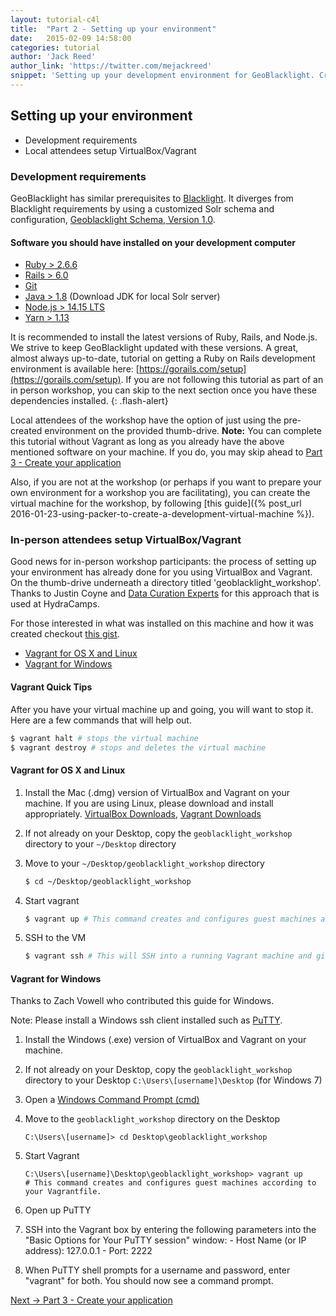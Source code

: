```yaml
---
layout: tutorial-c4l
title:  "Part 2 - Setting up your environment"
date:   2015-02-09 14:58:00
categories: tutorial
author: 'Jack Reed'
author_link: 'https://twitter.com/mejackreed'
snippet: 'Setting up your development environment for GeoBlacklight. Created as part of a tutorial series given in a GeoBlacklight Workshop'
---
```


## Setting up your environment
  - Development requirements
  - Local attendees setup VirtualBox/Vagrant

### Development requirements

GeoBlacklight has similar prerequisites to [Blacklight][bldependencies]. It diverges from Blacklight requirements by using a customized Solr schema and configuration, [Geoblacklight Schema, Version 1.0](https://github.com/geoblacklight/geoblacklight/blob/master/schema/geoblacklight-schema.md).

#### Software you should have installed on your development computer

  - [Ruby > 2.6.6][installruby]
  - [Rails > 6.0][installrails]
  - [Git][installgit]
  - [Java > 1.8][installjava] (Download JDK for local Solr server)
  - [Node.js > 14.15 LTS][installnode]
  - [Yarn > 1.13][installyarn]

It is recommended to install the latest versions of Ruby, Rails, and Node.js. We strive to keep GeoBlacklight updated with these versions. A great, almost always up-to-date, tutorial on getting a Ruby on Rails development environment is available here: [https://gorails.com/setup](https://gorails.com/setup). If you are not following this tutorial as part of an in person workshop, you can skip to the next section once you have these dependencies installed.
{: .flash-alert}

Local attendees of the workshop have the option of just using the pre-created environment on the provided thumb-drive. **Note:** You can complete this tutorial without Vagrant as long as you already have the above mentioned software on your machine. If you do, you may skip ahead to <a href="{% post_url 2015-02-09-create-your-application %}">Part 3 - Create your application</a>

Also, if you are not at the workshop (or perhaps if you want to prepare your own environment for a workshop you are facilitating), you can create the virtual machine for the workshop, by following [this guide]({% post_url 2016-01-23-using-packer-to-create-a-development-virtual-machine %}).

### In-person attendees setup VirtualBox/Vagrant
  
Good news for in-person workshop participants: the process of setting up your environment has already done for you using VirtualBox and Vagrant. On the thumb-drive underneath a directory titled 'geoblacklight_workshop'. Thanks to Justin Coyne and [Data Curation Experts](http://curationexperts.com/) for this approach that is used at HydraCamps.

For those interested in what was installed on this machine and how it was created checkout [this gist](https://gist.github.com/mejackreed/727e9cd2e971ca3949a2).

 - [Vagrant for OS X and Linux](#vagrant-for-os-x-and-linux)
 - [Vagrant for Windows](#vagrant-for-windows)

#### Vagrant Quick Tips
After you have your virtual machine up and going, you will want to stop it. Here are a few commands that will help out.

```sh
$ vagrant halt # stops the virtual machine
$ vagrant destroy # stops and deletes the virtual machine
```

#### Vagrant for OS X and Linux
  1. Install the Mac (.dmg) version of VirtualBox and Vagrant on your machine. If you are using Linux, please download and install appropriately. [VirtualBox Downloads](https://www.virtualbox.org/wiki/Downloads), [Vagrant Downloads](https://www.vagrantup.com/downloads.html)

  1. If not already on your Desktop, copy the `geoblacklight_workshop` directory to your `~/Desktop` directory

  1. Move to your `~/Desktop/geoblacklight_workshop` directory
 
     ```sh
     $ cd ~/Desktop/geoblacklight_workshop
     ```

  1. Start vagrant

     ```sh
     $ vagrant up # This command creates and configures guest machines according to your Vagrantfile.
     ```

  1. SSH to the VM

     ```sh
     $ vagrant ssh # This will SSH into a running Vagrant machine and give you access to a shell.
     ```

#### Vagrant for Windows

Thanks to Zach Vowell who contributed this guide for Windows.

Note: Please install a Windows ssh client installed such as [ PuTTY](http://www.chiark.greenend.org.uk/~sgtatham/putty/download.html).

  1. Install the Windows (.exe) version of VirtualBox and Vagrant on your machine.

  1. If not already on your Desktop, copy the `geoblacklight_workshop` directory to your Desktop `C:\Users\[username]\Desktop` (for Windows 7)

  1. Open a [Windows Command Prompt (cmd)](http://www.digitalcitizen.life/7-ways-launch-command-prompt-windows-7-windows-8)

  1. Move to the `geoblacklight_workshop` directory on the Desktop

     ```
     C:\Users\[username]> cd Desktop\geoblacklight_workshop
     ```

  1. Start Vagrant

     ```
     C:\Users\[username]\Desktop\geoblacklight_workshop> vagrant up
     # This command creates and configures guest machines according to your Vagrantfile.
     ```

  1. Open up PuTTY

  1. SSH into the Vagrant box by entering the following parameters into the "Basic Options for Your PuTTY session" window:
    - Host Name (or IP address): 127.0.0.1
    - Port: 2222

  1. When PuTTY shell prompts for a username and password, enter "vagrant" for both. You should now see a command prompt.

<div class='flash-notice'>
  <a href="{% post_url 2015-02-09-create-your-application %}">Next → Part 3 - Create your application</a>
</div>

[geoblacklight]:        http://geoblacklight.org
[geoblacklightproject]: /projects/geoblacklight
[installruby]:          https://gorails.com/setup#ruby
[installrails]:         https://gorails.com/setup#rails
[installgit]:           https://gorails.com/setup#git
[installjava]:          http://www.oracle.com/technetwork/java/javase/downloads/index.html
[rubyonrails]:          http://rubyonrails.org/
[bldependencies]:       https://github.com/projectblacklight/blacklight/wiki/Quickstart
[installnode]:          https://nodejs.org/en/download/package-manager/
[installyarn]:          https://yarnpkg.com/lang/en/docs/install/
